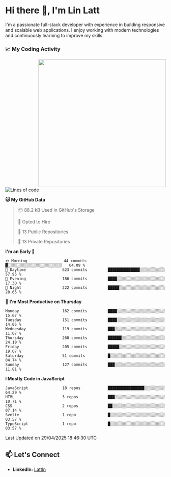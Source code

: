 # Hi there 👋, I'm Lin Latt

I'm a passionate full-stack developer with experience in building responsive and scalable web applications. I enjoy working with modern technologies and continuously learning to improve my skills.

### 📈 My Coding Activity 
<img src="https://github.com/user-attachments/assets/6cec4854-3eec-4600-9120-9be1d3cb2bfe"  width="400px" align="right">

<!--START_SECTION:waka-->
![Lines of code](https://img.shields.io/badge/From%20Hello%20World%20I%27ve%20Written-490.9%20thousand%20lines%20of%20code-blue)

**🐱 My GitHub Data** 

> 📦 88.2 kB Used in GitHub's Storage 
 > 
> 💼 Opted to Hire
 > 
> 📜 13 Public Repositories 
 > 
> 🔑 13 Private Repositories 
 > 
**I'm an Early 🐤** 

```text
🌞 Morning                44 commits          █░░░░░░░░░░░░░░░░░░░░░░░░   04.09 % 
🌆 Daytime                623 commits         ██████████████░░░░░░░░░░░   57.95 % 
🌃 Evening                186 commits         ████░░░░░░░░░░░░░░░░░░░░░   17.30 % 
🌙 Night                  222 commits         █████░░░░░░░░░░░░░░░░░░░░   20.65 % 
```
📅 **I'm Most Productive on Thursday** 

```text
Monday                   162 commits         ████░░░░░░░░░░░░░░░░░░░░░   15.07 % 
Tuesday                  151 commits         ████░░░░░░░░░░░░░░░░░░░░░   14.05 % 
Wednesday                119 commits         ███░░░░░░░░░░░░░░░░░░░░░░   11.07 % 
Thursday                 260 commits         ██████░░░░░░░░░░░░░░░░░░░   24.19 % 
Friday                   205 commits         █████░░░░░░░░░░░░░░░░░░░░   19.07 % 
Saturday                 51 commits          █░░░░░░░░░░░░░░░░░░░░░░░░   04.74 % 
Sunday                   127 commits         ███░░░░░░░░░░░░░░░░░░░░░░   11.81 % 
```


**I Mostly Code in JavaScript** 

```text
JavaScript               18 repos            ████████████████░░░░░░░░░   64.29 % 
HTML                     3 repos             ███░░░░░░░░░░░░░░░░░░░░░░   10.71 % 
CSS                      2 repos             ██░░░░░░░░░░░░░░░░░░░░░░░   07.14 % 
Svelte                   1 repo              █░░░░░░░░░░░░░░░░░░░░░░░░   03.57 % 
TypeScript               1 repo              █░░░░░░░░░░░░░░░░░░░░░░░░   03.57 % 
```




 Last Updated on 29/04/2025 18:46:30 UTC
<!--END_SECTION:waka-->

## 📫 Let's Connect

- **LinkedIn:** [Lattln](https://linkedin.com/in/lin-latt)
<!-- - **Portfolio:** [Your Portfolio](https://yourportfolio.com) -->
